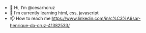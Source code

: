- 👋 Hi, I’m @cesarhcruz
- 🌱 I’m currently learning html, css, javascript
- 📫 How to reach me https://www.linkedin.com/in/c%C3%A9sar-henrique-da-cruz-41382533/
<!---
cesarhcruz/cesarhcruz is a ✨ special ✨ repository because its `README.md` (this file) appears on your GitHub profile.
You can click the Preview link to take a look at your changes.
--->
